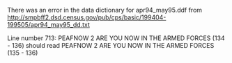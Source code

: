 There was an error in the data dictionary for apr94_may95.ddf from
http://smpbff2.dsd.census.gov/pub/cps/basic/199404-199505/apr94_may95_dd.txt

Line number 713:
    PEAFNOW      2     ARE YOU NOW IN THE ARMED FORCES      (134 - 136)
should read
    PEAFNOW      2     ARE YOU NOW IN THE ARMED FORCES      (135 - 136)

